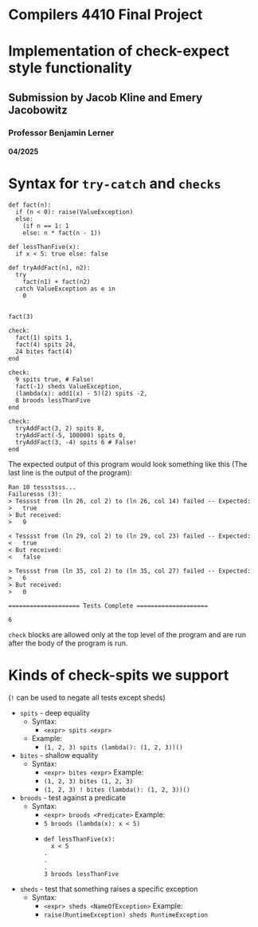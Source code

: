 # Compilers 4410 Final Project
# Implementation of check-expect style functionality

## Submission by Jacob Kline and Emery Jacobowitz
### Professor Benjamin Lerner
#### 04/2025

# Syntax for `try-catch` and `checks`

```
def fact(n):
  if (n < 0): raise(ValueException)
  else:
    (if n == 1: 1
    else: n * fact(n - 1))

def lessThanFive(x):
  if x < 5: true else: false

def tryAddFact(n1, n2):
  try
    fact(n1) + fact(n2)
  catch ValueException as e in
    0
      

fact(3)

check:
  fact(1) spits 1,
  fact(4) spits 24,
  24 bites fact(4)
end

check:
  9 spits true, # False!
  fact(-1) sheds ValueException,
  (lambda(x): add1(x) - 5)(2) spits -2,
  8 broods lessThanFive
end

check:
  tryAddFact(3, 2) spits 8,
  tryAddFact(-5, 100000) spits 0,
  tryAddFact(3, -4) spits 6 # False!
end
```

The expected output of this program would look something like this (The last line is the output
of the program):

```
Ran 10 tessstsss...
Failuresss (3):
> Tesssst from (ln 26, col 2) to (ln 26, col 14) failed -- Expected:
>   true
> But received:
>   9

< Tesssst from (ln 29, col 2) to (ln 29, col 23) failed -- Expected:
<   true
< But received:
<   false

> Tesssst from (ln 35, col 2) to (ln 35, col 27) failed -- Expected:
>   6
> But received:
>   0

==================== Tests Complete ====================

6
```

`check` blocks are allowed only at the top level of the program and are run after the body of
the program is run.

# Kinds of check-spits we support

(`!` can be used to negate all tests except sheds)
- `spits` - deep equality
  - Syntax:
    - `<expr> spits <expr>`
  - Example:
    - `(1, 2, 3) spits (lambda(): (1, 2, 3))()`
- `bites` - shallow equality
  - Syntax:
    - `<expr> bites <expr>`
  Example:
    - `(1, 2, 3) bites (1, 2, 3)`
    - `(1, 2, 3) ! bites (lambda(): (1, 2, 3))()`
- `broods` - test against a predicate
  - Syntax:
    - `<expr> broods <Predicate>`
  Example:
    - `5 broods (lambda(x): x < 5)`
    - ```
      def lessThanFive(x):
        x < 5
      .
      .
      .
      3 broods lessThanFive
      ```
- `sheds` - test that something raises a specific exception
  - Syntax:
    - `<expr> sheds <NameOfException>`
  Example:
    - `raise(RuntimeException) sheds RuntimeException`